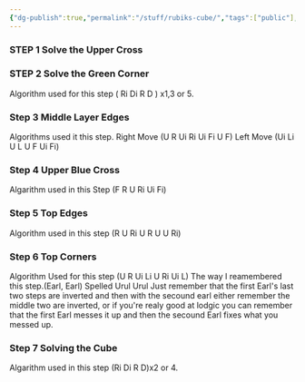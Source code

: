 ```yaml
---
{"dg-publish":true,"permalink":"/stuff/rubiks-cube/","tags":["public"],"noteIcon":"1","created":"2023-08-15T14:20:12.000+02:00","updated":"2022-12-23T10:51:18.000+01:00"}
---
```



### STEP 1 Solve the Upper Cross


### STEP 2 Solve the Green Corner
Algorithm used for this step ( Ri Di R D ) x1,3 or 5.


### Step 3 Middle Layer Edges
Algorithms used it this step.
Right Move (U R Ui Ri Ui Fi U F)
Left Move (Ui Li U L U F Ui Fi) 


### Step 4 Upper Blue Cross
Algarithm used in this Step (F R U Ri Ui Fi)


### Step 5 Top Edges
Algorithm used in this step (R U Ri U R U U Ri)


### Step 6 Top Corners
Algorithm Used for this step (U R Ui Li U Ri Ui L) The way I reamembered this step.(Earl, Earl) Spelled Urul Urul Just remember that the first Earl's last two steps are inverted and then with the secound earl either remember the middle two are inverted, or if you're realy good at lodgic you can remember that the first Earl messes it up and then the secound Earl fixes what you messed up.


### Step 7 Solving the Cube
Algarithm used in this step (Ri Di R D)x2 or 4.
